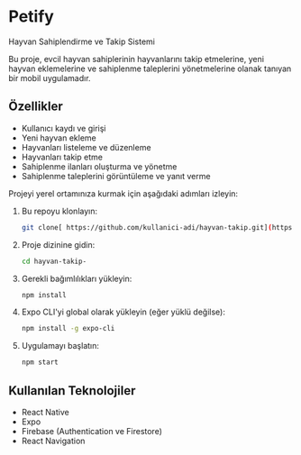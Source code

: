 # Petify
Hayvan Sahiplendirme ve Takip Sistemi

Bu proje, evcil hayvan sahiplerinin hayvanlarını takip etmelerine, yeni hayvan eklemelerine ve sahiplenme taleplerini yönetmelerine olanak tanıyan bir mobil uygulamadır.

## Özellikler

- Kullanıcı kaydı ve girişi
- Yeni hayvan ekleme
- Hayvanları listeleme ve düzenleme
- Hayvanları takip etme
- Sahiplenme ilanları oluşturma ve yönetme
- Sahiplenme taleplerini görüntüleme ve yanıt verme

Projeyi yerel ortamınıza kurmak için aşağıdaki adımları izleyin:

1. Bu repoyu klonlayın:
    ```sh
    git clone[ https://github.com/kullanici-adi/hayvan-takip.git](https://github.com/mertbalcii/Petify.git)
    ```

2. Proje dizinine gidin:
    ```sh
    cd hayvan-takip-
    ```

3. Gerekli bağımlılıkları yükleyin:
    ```sh
    npm install
    ```

4. Expo CLI'yi global olarak yükleyin (eğer yüklü değilse):
    ```sh
    npm install -g expo-cli
    ```

5. Uygulamayı başlatın:
    ```sh
    npm start
    ```

## Kullanılan Teknolojiler

- React Native
- Expo
- Firebase (Authentication ve Firestore)
- React Navigation
